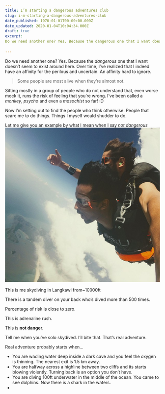 ```yaml
---
title: I’m starting a dangerous adventures club
slug: i-m-starting-a-dangerous-adventures-club
date_published: 1970-01-01T00:00:00.000Z
date_updated: 2020-01-04T10:04:34.000Z
draft: true
excerpt: 
Do we need another one? Yes. Because the dangerous one that I want doesn’t seem to exist around here. Over time, I’ve realized that I…

---
```


Do we need another one? Yes. Because the *dangerous* one that I want doesn’t seem to exist around here. Over time, I’ve realized that I indeed have an affinity for the perilous and uncertain. An affinity hard to ignore.

> Some people are most alive when they’re almost not. 

Sitting mostly in a group of people who do not understand that, even worse mock it, runs the risk of feeling that you’re wrong. I’ve been called a *monkey*, *psycho* and even a *masochist* so far! :D 

Now I’m setting out to find the people who think otherwise. People that scare me to do things. Things I myself would shudder to do.

Let me give you an example by what I mean when I say *not dangerous*
![](/assets/images/I-m-starting-a-dangerous-adventures-club/1-HCFYkAuoBlcjCxRG71OwNA.jpeg)

This is me skydiving in Langkawi from~10000ft

There is a tandem diver on your back who’s dived more than 500 times.

Percentage of risk is close to zero.

This is adrenaline rush.

This is **not danger.**

Tell me when you’ve solo skydived. I’ll bite that. That’s real adventure.

Real adventure probably starts when…

- You are wading water deep inside a dark cave and you feel the oxygen is thinning. The nearest exit is 1.5 km away.
- You are halfway across a highline between two cliffs and its starts blowing violently. Turning back is an option you don’t have.
- You are diving 100ft underwater in the middle of the ocean. You came to see dolphins. Now there is a shark in the waters.
- 
